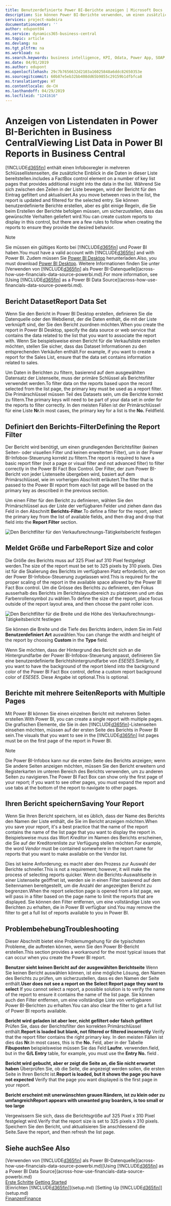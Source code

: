 ```yaml
---
title: Benutzerdefinierte Power BI-Berichte anzeigen | Microsoft Docs
description: Sie können Power BI-Berichte verwenden, um einen zusätzlichen Einblick in Daten in Listen zu gewinnen.
services: project-madeira
documentationcenter: ''
author: edupont04
ms.service: dynamics365-business-central
ms.topic: article
ms.devlang: na
ms.tgt_pltfrm: na
ms.workload: na
ms.search.keywords: business intelligence, KPI, Odata, Power App, SOAP, analysis
ms.date: 04/01/2019
ms.author: edupont
ms.openlocfilehash: 29c7b7656632d2103a16025848a6ddc82650353e
ms.sourcegitcommit: 60b87e5eb32bb408dd65b9855c29159b1dfbfca8
ms.translationtype: HT
ms.contentlocale: de-CH
ms.lasthandoff: 04/29/2019
ms.locfileid: "1241616"
---
```

# <a name="viewing-list-data-in-power-bi-reports-in-business-central"></a><span data-ttu-id="38b1d-103">Anzeigen von Listendaten in Power BI-Berichten in Business Central</span><span class="sxs-lookup"><span data-stu-id="38b1d-103">Viewing List Data in Power BI Reports in Business Central</span></span> 
[!INCLUDE[d365fin](includes/d365fin_md.md)] <span data-ttu-id="38b1d-104">enthält einen Infoboxregler in mehreren Schlüssellistenseiten, die zusätzliche Einblick in die Daten in dieser Liste bereitstellen.</span><span class="sxs-lookup"><span data-stu-id="38b1d-104">includes a FactBox control element on a number of key list pages that provides additional insight into the data in the list.</span></span> <span data-ttu-id="38b1d-105">Während Sie sich zwischen den Zeilen in der Liste bewegen, wird der Bericht für den Eintrag gefiltert und aktualisiert.</span><span class="sxs-lookup"><span data-stu-id="38b1d-105">As you move between rows in the list, the report is updated and filtered for the selected entry.</span></span> <span data-ttu-id="38b1d-106">Sie können benutzerdefinierte Berichte erstellen, aber es gibt einige Regeln, die Sie beim Erstellen der Berichte befolgen müssen, um sicherzustellen, dass das gewünschte Verhalten geliefert wird.</span><span class="sxs-lookup"><span data-stu-id="38b1d-106">You can create custom reports to display in this control, but there are a few rules to follow when creating the reports to ensure they provide the desired behavior.</span></span>  

> [!NOTE]  
>   <span data-ttu-id="38b1d-107">Sie müssen ein gültiges Konto bei [!INCLUDE[d365fin](includes/d365fin_md.md)] und Power BI haben.</span><span class="sxs-lookup"><span data-stu-id="38b1d-107">You must have a valid account with [!INCLUDE[d365fin](includes/d365fin_md.md)] and with Power BI.</span></span> <span data-ttu-id="38b1d-108">Zudem müssen Sie [Power BI Desktop](https://powerbi.microsoft.com/en-us/desktop/) herunterladen.</span><span class="sxs-lookup"><span data-stu-id="38b1d-108">Also, you must download [Power BI Desktop](https://powerbi.microsoft.com/en-us/desktop/).</span></span> <span data-ttu-id="38b1d-109">Weitere Informationen finden Sie unter [Verwenden von [!INCLUDE[d365fin](includes/d365fin_md.md)] als Power BI-Datenquelle](across-how-use-financials-data-source-powerbi.md).</span><span class="sxs-lookup"><span data-stu-id="38b1d-109">For more information, see [Using [!INCLUDE[d365fin](includes/d365fin_md.md)] as a Power BI Data Source](across-how-use-financials-data-source-powerbi.md).</span></span>  

## <a name="report-data-set"></a><span data-ttu-id="38b1d-110">Bericht Dataset</span><span class="sxs-lookup"><span data-stu-id="38b1d-110">Report Data Set</span></span>
<span data-ttu-id="38b1d-111">Wenn Sie den Bericht in Power BI Desktop erstellen, definieren Sie die Datenquelle oder den Webdienst, der die Daten enthält, die mit der Liste verknüpft sind, der Sie den Bericht zuordnen möchten.</span><span class="sxs-lookup"><span data-stu-id="38b1d-111">When you create the report in Power BI Desktop, specify the data source or web service that contains the data related to the list that you want to associate the report with.</span></span> <span data-ttu-id="38b1d-112">Wenn Sie beispielsweise einen Bericht für die Verkaufsliste erstellen möchten, stellen Sie sicher, dass das Dataset Informationen zu den entsprechenden Verkäufen enthält.</span><span class="sxs-lookup"><span data-stu-id="38b1d-112">For example, if you want to create a report for the Sales List, ensure that the data set contains information related to sales.</span></span>  

<span data-ttu-id="38b1d-113">Um Daten in Berichten zu filtern, basierend auf dem ausgewählten Datensatz der Listenseite, muss der primäre Schlüssel als Berichtsfilter verwendet werden.</span><span class="sxs-lookup"><span data-stu-id="38b1d-113">To filter data on the reports based upon the record selected from the list page, the primary key must be used as a report filter.</span></span> <span data-ttu-id="38b1d-114">Die Primärschlüssel müssen Teil des Datasets sein, um die Berichte korrekt zu filtern.</span><span class="sxs-lookup"><span data-stu-id="38b1d-114">The primary keys will need to be part of your data set in order for the reports to filter correctly.</span></span> <span data-ttu-id="38b1d-115">In den meisten Fällen ist der Primärschlüssel für eine Liste **Nr.**</span><span class="sxs-lookup"><span data-stu-id="38b1d-115">In most cases, the primary key for a list is the **No.**</span></span> <span data-ttu-id="38b1d-116">Feld</span><span class="sxs-lookup"><span data-stu-id="38b1d-116">field.</span></span>  

## <a name="defining-the-report-filter"></a><span data-ttu-id="38b1d-117">Definiert den Berichts-Filter</span><span class="sxs-lookup"><span data-stu-id="38b1d-117">Defining the Report Filter</span></span>
<span data-ttu-id="38b1d-118">Der Bericht wird benötigt, um einen grundlegenden Berichtsfilter (keinen Seiten- oder visuellen Filter und keinen erweiterten Filter), um in der Power BI-Infobox-Steuerung korrekt zu filtern.</span><span class="sxs-lookup"><span data-stu-id="38b1d-118">The report is required to have a basic report filter (not a page or visual filter and not advanced filter) to filter correctly in the Power BI Fact Box Control.</span></span> <span data-ttu-id="38b1d-119">Der Filter, der zum Power BI-Bericht von jeder Listenseite übergeben wird, basiert auf dem Primärschlüssel, wie im vorherigen Abschnitt erläutert.</span><span class="sxs-lookup"><span data-stu-id="38b1d-119">The filter that is passed to the Power BI report from each list page will be based on the primary key as described in the previous section.</span></span>  

<span data-ttu-id="38b1d-120">Um einen Filter für den Bericht zu definieren, wählen Sie den Primärschlüssel aus der Liste der verfügbaren Felder und ziehen dann das Feld in den Abschnitt **Berichts-Filter**.</span><span class="sxs-lookup"><span data-stu-id="38b1d-120">To define a filter for the report, select the primary key from the list of available fields, and then drag and drop that field into the **Report Filter** section.</span></span>  

![Den Berichtfilter für den Verkaufsrechnungs-Tätigkeitsbericht festlegen](./media/across-how-use-powerbi-reports-factbox/financials-powerbi-report-filter.png)

## <a name="report-size-and-color"></a><span data-ttu-id="38b1d-122">Meldet Größe und Farbe</span><span class="sxs-lookup"><span data-stu-id="38b1d-122">Report Size and color</span></span>
<span data-ttu-id="38b1d-123">Die Größe des Berichts muss auf 325 Pixel auf 310 Pixel festgelegt werden.</span><span class="sxs-lookup"><span data-stu-id="38b1d-123">The size of the report must be set to 325 pixels by 310 pixels.</span></span> <span data-ttu-id="38b1d-124">Dies ist für die Skalierung des Berichts im verfügbaren Platz erforderlich, der von der Power BI-Infobox-Steuerung zugelassen wird.</span><span class="sxs-lookup"><span data-stu-id="38b1d-124">This is required for the proper scaling of the report in the available space allowed by the Power BI Fact Box control.</span></span> <span data-ttu-id="38b1d-125">Um die Grösse des Berichts zu definieren, den Fokus ausserhalb des Berichts im Berichtslayoutbereich zu platzieren und um das Farbenrollensymbol zu wählen.</span><span class="sxs-lookup"><span data-stu-id="38b1d-125">To define the size of the report, place focus outside of the report layout area, and then choose the paint roller icon.</span></span>

![Den Berichtfilter für die Breite und die Höhe des Verkaufsrechnungs-Tätigkeitsbericht festlegen](./media/across-how-use-powerbi-reports-factbox/financials-powerbi-report-sizing.png)

<span data-ttu-id="38b1d-127">Sie können die Breite und die Tiefe des Berichts ändern, indem Sie im Feld **Benutzerdefiniert** **Art** auswählen.</span><span class="sxs-lookup"><span data-stu-id="38b1d-127">You can change the width and height of the report by choosing **Custom** in the **Type** field.</span></span>

<span data-ttu-id="38b1d-128">Wenn Sie möchten, dass der Hintergrund des Bericht sich an die Hintergrundfarbe der Power BI-Infobox-Steuerung anpasst, definieren Sie eine benutzerdefinierte Berichtshintergrundfarbe von *E5E5E5*.</span><span class="sxs-lookup"><span data-stu-id="38b1d-128">Similarly, if you want to have the background of the report blend into the background color of the Power BI Fact Box control, define a custom report background color of *E5E5E5*.</span></span> <span data-ttu-id="38b1d-129">Diese Angabe ist optional.</span><span class="sxs-lookup"><span data-stu-id="38b1d-129">This is optional.</span></span>  

## <a name="reports-with-multiple-pages"></a><span data-ttu-id="38b1d-130">Berichte mit mehrere Seiten</span><span class="sxs-lookup"><span data-stu-id="38b1d-130">Reports with Multiple Pages</span></span>
<span data-ttu-id="38b1d-131">Mit Power BI können Sie einen einzelnen Bericht mit mehreren Seiten erstellen.</span><span class="sxs-lookup"><span data-stu-id="38b1d-131">With Power BI, you can create a single report with multiple pages.</span></span> <span data-ttu-id="38b1d-132">Die grafischen Elemente, die Sie in den [!INCLUDE[d365fin](includes/d365fin_md.md)]-Listenseiten einsehen möchten, müssen auf der ersten Seite des Berichts in Power BI sein.</span><span class="sxs-lookup"><span data-stu-id="38b1d-132">The visuals that you want to see in the [!INCLUDE[d365fin](includes/d365fin_md.md)] list pages must be on the first page of the report in Power BI.</span></span>  

> [!NOTE]  
>  <span data-ttu-id="38b1d-133">Die Power BI-Infobox kann nur die ersten Seite des Berichts anzeigen; wenn Sie andere Seiten anzeigen möchten, müssen Sie den Bericht erweitern und Registerkarten im unteren Bereich des Berichts verwenden, um zu anderen Seiten zu navigieren.</span><span class="sxs-lookup"><span data-stu-id="38b1d-133">The Power BI Fact Box can show only the first page of your report; if you want to see other pages, you must expand the report and use tabs at the bottom of the report to navigate to other pages.</span></span>  

## <a name="saving-your-report"></a><span data-ttu-id="38b1d-134">Ihren Bericht speichern</span><span class="sxs-lookup"><span data-stu-id="38b1d-134">Saving Your Report</span></span>

<span data-ttu-id="38b1d-135">Wenn Sie Ihren Bericht speichern, ist es üblich, dass der Name des Berichts den Namen der Liste enthält, die Sie im Bericht anzeigen möchten.</span><span class="sxs-lookup"><span data-stu-id="38b1d-135">When you save your report, it's a best practice that the name of the report contains the name of the list page that you want to display the report in.</span></span> <span data-ttu-id="38b1d-136">Beispielsweise muss das Wort *Kreditor* im Namen des Berichts erscheinen, die Sie auf der Kreditorenliste zur Verfügung stellen möchten.</span><span class="sxs-lookup"><span data-stu-id="38b1d-136">For example, the word *Vendor* must be contained somewhere in the report name for reports that you want to make available on the Vendor list.</span></span>  

<span data-ttu-id="38b1d-137">Dies ist keine Anforderung; es macht aber den Prozess zur Auswahl der Berichte schneller.</span><span class="sxs-lookup"><span data-stu-id="38b1d-137">This is not a requirement; however, it will make the process of selecting reports quicker.</span></span> <span data-ttu-id="38b1d-138">Wenn die Berichts-Auswahlseite in einer Listenseite geöffnet ist, werden sie in einen Filter basierend auf dem Seitennamen bereitgestellt, um die Anzahl der angezeigten Bericht zu begrenzen.</span><span class="sxs-lookup"><span data-stu-id="38b1d-138">When the report selection page is opened from a list page, we will pass in a filter based on the page name to limit the reports that are displayed.</span></span>  <span data-ttu-id="38b1d-139">Sie können den Filter entfernen, um eine vollständige Liste von Berichten zu erhalten, die in Power BI verfügbar sind.</span><span class="sxs-lookup"><span data-stu-id="38b1d-139">You may remove the filter to get a full list of reports available to you in Power BI.</span></span>  

## <a name="troubleshooting"></a><span data-ttu-id="38b1d-140">Problembehebung</span><span class="sxs-lookup"><span data-stu-id="38b1d-140">Troubleshooting</span></span>
<span data-ttu-id="38b1d-141">Dieser Abschnitt bietet eine Problemumgehung für die typischsten Probleme, die auftreten können, wenn Sie den Power BI-Bericht erstellen.</span><span class="sxs-lookup"><span data-stu-id="38b1d-141">This section provides a workaround for the most typical issues that can occur when you create the Power BI report.</span></span>  

<span data-ttu-id="38b1d-142">**Benutzer sieht keinen Bericht auf der ausgewählten Berichtseite** Wenn Sie keinen Bericht auswählen können, ist eine mögliche Lösung, den Namen des Berichts zu prüfen, um sicherzustellen, dass es den Namen der Seite enthält.</span><span class="sxs-lookup"><span data-stu-id="38b1d-142">**User does not see a report on the Select Report page they want to select** If you cannot select a report, a possible solution is to verify the name of the report to ensure it contains the name of the list page.</span></span> <span data-ttu-id="38b1d-143">Sie können auch den Filter entfernen, um eine vollständige Liste von verfügbaren Power BI-Berichten zu erhalten.</span><span class="sxs-lookup"><span data-stu-id="38b1d-143">You can also clear the filter to get a full list of Power BI reports available.</span></span>  

<span data-ttu-id="38b1d-144">**Bericht wird geladen ist aber leer, nicht gefiltert oder falsch gefiltert** Prüfen Sie, dass der Berichtsfilter den korrekten Primärschlüssel enthält.</span><span class="sxs-lookup"><span data-stu-id="38b1d-144">**Report is loaded but blank, not filtered or filtered incorrectly** Verify that the report filter contains the right primary key.</span></span> <span data-ttu-id="38b1d-145">In den meisten Fällen ist dies das **Nr.**</span><span class="sxs-lookup"><span data-stu-id="38b1d-145">In most cases, this is the **No.**</span></span> <span data-ttu-id="38b1d-146">Feld, aber in der Tabelle **Fibuposten** beispielsweise müssen Sie das Feld **Laufnr.** verwenden.</span><span class="sxs-lookup"><span data-stu-id="38b1d-146">field, but in the **G/L Entry** table, for example, you must use the **Entry No.** field  .</span></span>

<span data-ttu-id="38b1d-147">**Bericht wird gebucht, aber er zeigt die Seite an, die Sie nicht erwartet haben** Überprüfen Sie, ob die Seite, die angezeigt werden sollen, die ersten Seite in Ihren Bericht ist.</span><span class="sxs-lookup"><span data-stu-id="38b1d-147">**Report is loaded, but it shows the page you have not expected** Verify that the page you want displayed is the first page in your report.</span></span>  

<span data-ttu-id="38b1d-148">**Bericht erscheint mit unerwünschten grauen Rändern, ist zu klein oder zu umfangreich**</span><span class="sxs-lookup"><span data-stu-id="38b1d-148">**Report appears with unwanted gray boarders, is too small or too large**</span></span>

<span data-ttu-id="38b1d-149">Vergewissern Sie sich, dass die Berichtsgröße auf 325 Pixel x 310 Pixel festgelegt wird.</span><span class="sxs-lookup"><span data-stu-id="38b1d-149">Verify that the report size is set to 325 pixels x 310 pixels.</span></span> <span data-ttu-id="38b1d-150">Speichern Sie den Bericht, und aktualisieren Sie anschliessend die Seite.</span><span class="sxs-lookup"><span data-stu-id="38b1d-150">Save the report, and then refresh the list page.</span></span>  

## <a name="see-also"></a><span data-ttu-id="38b1d-151">Siehe auch</span><span class="sxs-lookup"><span data-stu-id="38b1d-151">See Also</span></span>
<span data-ttu-id="38b1d-152">[Verwenden von [!INCLUDE[d365fin](includes/d365fin_md.md)] als Power BI-Datenquelle](across-how-use-financials-data-source-powerbi.md)</span><span class="sxs-lookup"><span data-stu-id="38b1d-152">[Using [!INCLUDE[d365fin](includes/d365fin_md.md)] as a Power BI Data Source](across-how-use-financials-data-source-powerbi.md)</span></span>  
<span data-ttu-id="38b1d-153">[Erste Schritte](product-get-started.md)  </span><span class="sxs-lookup"><span data-stu-id="38b1d-153">[Getting Started](product-get-started.md)  </span></span>  
<span data-ttu-id="38b1d-154">[Einrichten [!INCLUDE[d365fin](includes/d365fin_md.md)]](setup.md)  </span><span class="sxs-lookup"><span data-stu-id="38b1d-154">[Setting Up [!INCLUDE[d365fin](includes/d365fin_md.md)]](setup.md)  </span></span>  
[<span data-ttu-id="38b1d-155">Finanzen</span><span class="sxs-lookup"><span data-stu-id="38b1d-155">Finance</span></span>](finance.md)  
